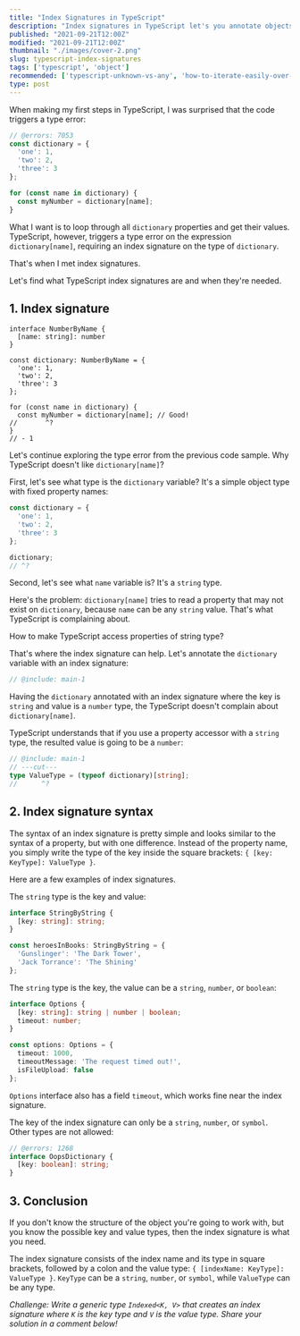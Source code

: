 ```yaml
---
title: "Index Signatures in TypeScript"
description: "Index signatures in TypeScript let's you annotate objects of unknown structure."
published: "2021-09-21T12:00Z"
modified: "2021-09-21T12:00Z"
thumbnail: "./images/cover-2.png"
slug: typescript-index-signatures
tags: ['typescript', 'object']
recommended: ['typescript-unknown-vs-any', 'how-to-iterate-easily-over-object-properties-in-javascript']
type: post
---
```


When making my first steps in TypeScript, I was surprised that the code triggers a type error:

```ts twoslash
// @errors: 7053
const dictionary = {
  'one': 1,
  'two': 2,
  'three': 3
};

for (const name in dictionary) {
  const myNumber = dictionary[name];
}
```

What I want is to loop through all `dictionary` properties and get their values. TypeScript, however, triggers a type error on the expression `dictionary[name]`, requiring an index signature on the type of `dictionary`.  

That's when I met index signatures. 

Let's find what TypeScript index signatures are and when they're needed.  

## 1. Index signature

```twoslash include main
interface NumberByName {
  [name: string]: number
}

const dictionary: NumberByName = {
  'one': 1,
  'two': 2,
  'three': 3
};

for (const name in dictionary) {
  const myNumber = dictionary[name]; // Good!
//       ^?                     
}
// - 1
```

Let's continue exploring the type error from the previous code sample. Why TypeScript doesn't like `dictionary[name]`?  

First, let's see what type is the `dictionary` variable? It's a simple object type with fixed property names:

```ts twoslash
const dictionary = {
  'one': 1,
  'two': 2,
  'three': 3
};

dictionary;
// ^?
```

Second, let's see what `name` variable is? It's a `string` type.  

Here's the problem: `dictionary[name]` tries to read a property that may not exist on `dictionary`, because `name` can be any `string` value. That's what TypeScript is complaining about.  

How to make TypeScript access properties of string type?  

That's where the index signature can help. Let's annotate the `dictionary` variable with an index signature:

```ts twoslash
// @include: main-1
```

Having the `dictionary` annotated with an index signature where the key is `string` and value is a `number` type, the TypeScript doesn't complain about `dictionary[name]`.  

TypeScript understands that if you use a property accessor with a `string` type, the resulted value is going to be a `number`:

```ts twoslash
// @include: main-1
// ---cut---
type ValueType = (typeof dictionary)[string];
//      ^?
```

## 2. Index signature syntax

The syntax of an index signature is pretty simple and looks similar to the syntax of a property, but with one difference. Instead of the property name, you simply write the type of the key
inside the square brackets: `{ [key: KeyType]: ValueType }`.  

Here are a few examples of index signatures.

The `string` type is the key and value:

```ts twoslash
interface StringByString {
  [key: string]: string;
}

const heroesInBooks: StringByString = {
  'Gunslinger': 'The Dark Tower',
  'Jack Torrance': 'The Shining'
};
```

The `string` type is the key, the value can be a `string`, `number`, or `boolean`:

```ts twoslash
interface Options {
  [key: string]: string | number | boolean;
  timeout: number;
}

const options: Options = {
  timeout: 1000,
  timeoutMessage: 'The request timed out!',
  isFileUpload: false
};
```

`Options` interface also has a field `timeout`, which works fine near the index signature.  

The key of the index signature can only be a `string`, `number`, or `symbol`. Other types are not allowed:

```ts twoslash
// @errors: 1268
interface OopsDictionary {
  [key: boolean]: string;
}
```

## 3. Conclusion

If you don't know the structure of the object you're going to work with, but you know the possible key and value types, then the index signature is
what you need.  

The index signature consists of the index name and its type in square brackets, followed by a colon and the value type: `{ [indexName: KeyType]: ValueType }`. `KeyType` can be a `string`, `number`, or `symbol`, while `ValueType` can be any type.  

*Challenge: Write a generic type `Indexed<K, V>` that creates an index signature where `K` is the key type and `V` is the value type. Share your solution in a comment below!* 